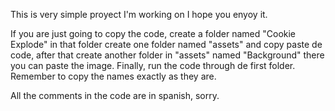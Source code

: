 This is very simple proyect I'm working on I hope you enyoy it.

If you are just going to copy the code, create a folder named "Cookie Explode" in that folder create one folder named "assets" and copy paste de code, 
after that create another folder in "assets" named "Background" there you can paste the image. Finally, run the code through de first folder. 
Remember to copy the names exactly as they are.

All the comments in the code are in spanish, sorry.
